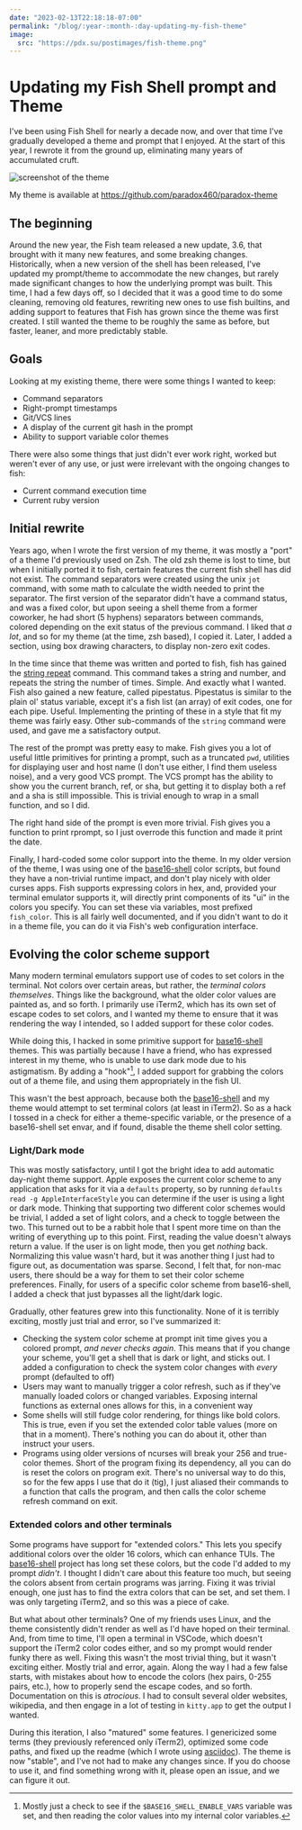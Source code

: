 ```yaml
---
date: "2023-02-13T22:18:18-07:00"
permalink: "/blog/:year-:month-:day-updating-my-fish-theme"
image:
  src: "https://pdx.su/postimages/fish-theme.png"
---
```


# Updating my Fish Shell prompt and Theme

I've been using Fish Shell for nearly a decade now, and over that time I've gradually developed a theme and prompt that I enjoyed. At the start of this year, I rewrote it from the ground up, eliminating many years of accumulated cruft.

![screenshot of the theme](/postimages/fish-theme.png)

<md-note icon='️🖼'>

My theme is available at https://github.com/paradox460/paradox-theme

</md-note>

## The beginning

Around the new year, the Fish team released a new update, 3.6, that brought with it many new features, and some breaking changes. Historically, when a new version of the shell has been released, I've updated my prompt/theme to accommodate the new changes, but rarely made significant changes to how the underlying prompt was built. This time, I had a few days off, so I decided that it was a good time to do some cleaning, removing old features, rewriting new ones to use fish builtins, and adding support to features that Fish has grown since the theme was first created. I still wanted the theme to be roughly the same as before, but faster, leaner, and more predictably stable.

## Goals

Looking at my existing theme, there were some things I wanted to keep:

+ Command separators
+ Right-prompt timestamps
+ Git/VCS lines
+ A display of the current git hash in the prompt
+ Ability to support variable color themes

There were also some things that just didn't ever work right, worked but weren't ever of any use, or just were irrelevant with the ongoing changes to fish:

+ Current command execution time
+ Current ruby version

## Initial rewrite
Years ago, when I wrote the first version of my theme, it was mostly a "port" of a theme I'd previously used on Zsh. The old zsh theme is lost to time, but when I initially ported it to fish, certain features the current fish shell has did not exist. The command separators were created using the unix `jot` command, with some math to calculate the width needed to print the separator. The first version of the separator didn't have a command status, and was a fixed color, but upon seeing a shell theme from a former coworker, he had short (5 hyphens) separators between commands, colored depending on the exit status of the previous command. I liked that _a lot_, and so for my theme (at the time, zsh based), I copied it. Later, I added a section, using box drawing characters, to display non-zero exit codes.

In the time since that theme was written and ported to fish, fish has gained the [string repeat](https://fishshell.com/docs/current/cmds/string.html#repeat-subcommand) command. This command takes a string and number, and repeats the string the number of times. Simple. And exactly what I wanted. Fish also gained a new feature, called pipestatus. Pipestatus is similar to the plain ol' status variable, except it's a fish list (an array) of exit codes, one for each pipe. Useful. Implementing the printing of these in a style that fit my theme was fairly easy. Other sub-commands of the `string` command were used, and gave me a satisfactory output.

The rest of the prompt was pretty easy to make. Fish gives you a lot of useful little primitives for printing a prompt, such as a truncated `pwd`, utilities for displaying user and host name (I don't use either, I find them useless noise), and a very good VCS prompt. The VCS prompt has the ability to show you the current branch, ref, or sha, but getting it to display both a ref and a sha is still impossible. This is trivial enough to wrap in a small function, and so I did.

The right hand side of the prompt is even more trivial. Fish gives you a function to print rprompt, so I just overrode this function and made it print the date.

Finally, I hard-coded some color support into the theme. In my older version of the theme, I was using one of the [base16-shell][] color scripts, but found they have a non-trivial runtime impact, and don't play nicely with older curses apps. Fish supports expressing colors in hex, and, provided your terminal emulator supports it, will directly print components of its "ui" in the colors you specify. You can set these via variables, most prefixed `fish_color`. This is all fairly well documented, and if you didn't want to do it in a theme file, you can do it via Fish's web configuration interface.

## Evolving the color scheme support

Many modern terminal emulators support use of codes to set colors in the terminal. Not colors over certain areas, but rather, the _terminal colors themselves_. Things like the background, what the older color values are painted as, and so forth. I primarily use iTerm2, which has its own set of escape codes to set colors, and I wanted my theme to ensure that it was rendering the way I intended, so I added support for these color codes.

While doing this, I hacked in some primitive support for [base16-shell][] themes. This was partially because I have a friend, who has expressed interest in my theme, who is unable to use dark mode due to his astigmatism. By adding a "hook"[^hook], I added support for grabbing the colors out of a theme file, and using them appropriately in the fish UI.

This wasn't the best approach, because both the [base16-shell][] and my theme would attempt to set terminal colors (at least in iTerm2). So as a hack I tossed in a check for either a theme-specific variable, or the presence of a base16-shell set envar, and if found, disable the theme shell color setting.

### Light/Dark mode

This was mostly satisfactory, until I got the bright idea to add automatic day-night theme support. Apple exposes the current color scheme to any application that asks for it via a `defaults` property, so by running `defaults read -g AppleInterfaceStyle` you can determine if the user is using a light or dark mode. Thinking that supporting two different color schemes would be trivial, I added a set of light colors, and a check to toggle between the two. This turned out to be a rabbit hole that I spent more time on than the writing of everything up to this point.
First, reading the value doesn't always return a value. If the user is on light mode, then you get _nothing_ back. Normalizing this value wasn't hard, but it was another thing I just had to figure out, as documentation was sparse.
Second, I felt that, for non-mac users, there should be a way for them to set their color scheme preferences.
Finally, for users of a specific color scheme from base16-shell, I added a check that just bypasses all the light/dark logic.

Gradually, other features grew into this functionality. None of it is terribly exciting, mostly just trial and error, so I've summarized it:

+ Checking the system color scheme at prompt init time gives you a colored prompt, _and never checks again_. This means that if you change your scheme, you'll get a shell that is dark or light, and sticks out. I added a configuration to check the system color changes with _every_ prompt (defaulted to off)
+ Users may want to manually trigger a color refresh, such as if they've manually loaded colors or changed variables. Exposing internal functions as external ones allows for this, in a convenient way
+ Some shells will still fudge color rendering, for things like bold colors. This is true, even if you set the extended color table values (more on that in a moment). There's nothing you can do about it, other than instruct your users.
+ Programs using older versions of ncurses will break your 256 and true-color themes. Short of the program fixing its dependency, all you can do is reset the colors on program exit. There's no universal way to do this, so for the few apps I use that do it (tig), I just aliased their commands to a function that calls the program, and then calls the color scheme refresh command on exit.

### Extended colors and other terminals

Some programs have support for "extended colors." This lets you specify additional colors over the older 16 colors, which can enhance TUIs. The [base16-shell][] project has long set these colors, but the code I'd added to my prompt _didn't_. I thought I didn't care about this feature too much, but seeing the colors absent from certain programs was jarring. Fixing it was trivial enough, one just has to find the extra colors that can be set, and set them. I was only targeting iTerm2, and so this was a piece of cake.

But what about other terminals? One of my friends uses Linux, and the theme consistently didn't render as well as I'd have hoped on their terminal. And, from time to time, I'll open a terminal in VSCode, which doesn't support the iTerm2 color codes either, and so my prompt would render funky there as well. Fixing this wasn't the most trivial thing, but it wasn't exciting either. Mostly trial and error, again. Along the way I had a few false starts, with mistakes about how to encode the colors (hex pairs, 0-255 pairs, etc.), how to properly send the escape codes, and so forth. Documentation on this is _atrocious_. I had to consult several older websites, wikipedia, and then engage in a lot of testing in `kitty.app` to get the output I wanted.

During this iteration, I also "matured" some features. I genericized some terms (they previously referenced only iTerm2), optimized some code paths, and fixed up the readme (which I wrote using [asciidoc](/blog/2023-02-05-asciidoc-and-markdown)). The theme is now "stable", and I've not had to make any changes since. If you do choose to use it, and find something wrong with it, please open an issue, and we can figure it out.

[base16-shell]: https://github.com/tinted-theming/base16-shell

[^hook]: Mostly just a check to see if the `$BASE16_SHELL_ENABLE_VARS` variable was set, and then reading the color values into my internal color variables.
